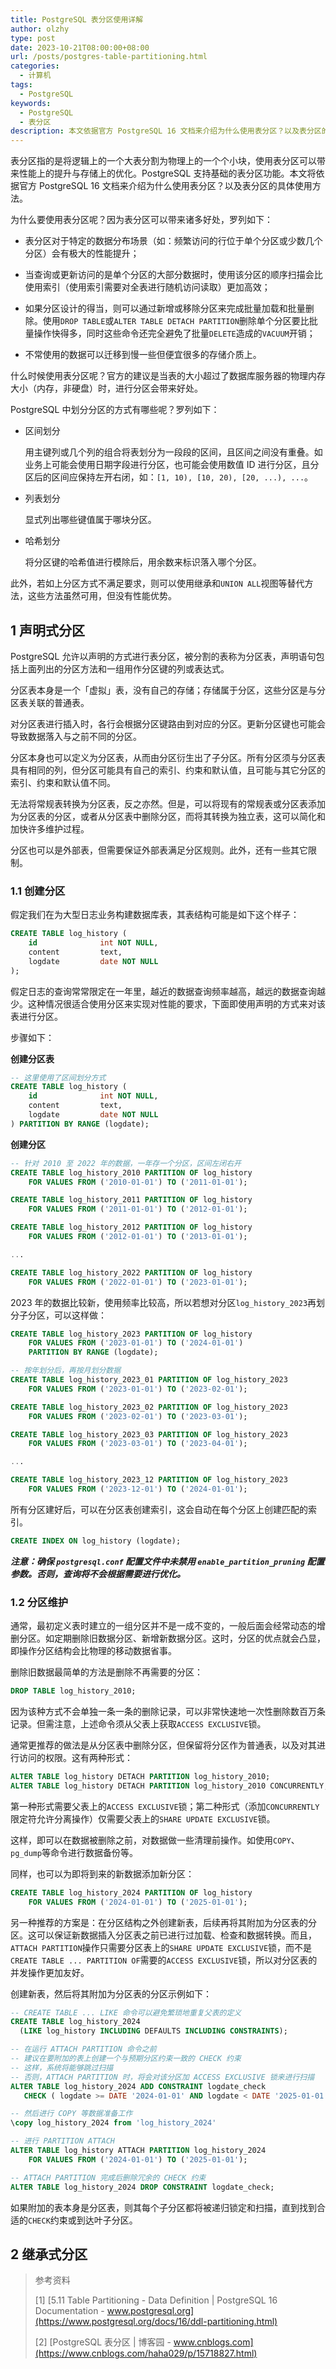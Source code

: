 ```yaml
---
title: PostgreSQL 表分区使用详解
author: olzhy
type: post
date: 2023-10-21T08:00:00+08:00
url: /posts/postgres-table-partitioning.html
categories:
  - 计算机
tags:
  - PostgreSQL
keywords:
  - PostgreSQL
  - 表分区
description: 本文依据官方 PostgreSQL 16 文档来介绍为什么使用表分区？以及表分区的具体使用方法。
---
```


表分区指的是将逻辑上的一个大表分割为物理上的一个个小块，使用表分区可以带来性能上的提升与存储上的优化。PostgreSQL 支持基础的表分区功能。本文将依据官方 PostgreSQL 16 文档来介绍为什么使用表分区？以及表分区的具体使用方法。

为什么要使用表分区呢？因为表分区可以带来诸多好处，罗列如下：

- 表分区对于特定的数据分布场景（如：频繁访问的行位于单个分区或少数几个分区）会有极大的性能提升；

- 当查询或更新访问的是单个分区的大部分数据时，使用该分区的顺序扫描会比使用索引（使用索引需要对全表进行随机访问读取）更加高效；

- 如果分区设计的得当，则可以通过新增或移除分区来完成批量加载和批量删除。使用`DROP TABLE`或`ALTER TABLE DETACH PARTITION`删除单个分区要比批量操作快得多，同时这些命令还完全避免了批量`DELETE`造成的`VACUUM`开销；

- 不常使用的数据可以迁移到慢一些但便宜很多的存储介质上。

什么时候使用表分区呢？官方的建议是当表的大小超过了数据库服务器的物理内存大小（内存，非硬盘）时，进行分区会带来好处。

PostgreSQL 中划分分区的方式有哪些呢？罗列如下：

- 区间划分

  用主键列或几个列的组合将表划分为一段段的区间，且区间之间没有重叠。如业务上可能会使用日期字段进行分区，也可能会使用数值 ID 进行分区，且分区后的区间应保持左开右闭，如：`[1, 10), [10, 20), [20, ...), ...`。

- 列表划分

  显式列出哪些键值属于哪块分区。

- 哈希划分

  将分区键的哈希值进行模除后，用余数来标识落入哪个分区。

此外，若如上分区方式不满足要求，则可以使用继承和`UNION ALL`视图等替代方法，这些方法虽然可用，但没有性能优势。

## 1 声明式分区

PostgreSQL 允许以声明的方式进行表分区，被分割的表称为分区表，声明语句包括上面列出的分区方法和一组用作分区键的列或表达式。

分区表本身是一个「虚拟」表，没有自己的存储；存储属于分区，这些分区是与分区表关联的普通表。

对分区表进行插入时，各行会根据分区键路由到对应的分区。更新分区键也可能会导致数据落入与之前不同的分区。

分区本身也可以定义为分区表，从而由分区衍生出了子分区。所有分区须与分区表具有相同的列，但分区可能具有自己的索引、约束和默认值，且可能与其它分区的索引、约束和默认值不同。

无法将常规表转换为分区表，反之亦然。但是，可以将现有的常规表或分区表添加为分区表的分区，或者从分区表中删除分区，而将其转换为独立表，这可以简化和加快许多维护过程。

分区也可以是外部表，但需要保证外部表满足分区规则。此外，还有一些其它限制。

### 1.1 创建分区

假定我们在为大型日志业务构建数据库表，其表结构可能是如下这个样子：

```sql
CREATE TABLE log_history (
    id              int NOT NULL,
    content         text,
    logdate         date NOT NULL
);
```

假定日志的查询常常限定在一年里，越近的数据查询频率越高，越远的数据查询越少。这种情况很适合使用分区来实现对性能的要求，下面即使用声明的方式来对该表进行分区。

步骤如下：

**创建分区表**

```sql
-- 这里使用了区间划分方式
CREATE TABLE log_history (
    id              int NOT NULL,
    content         text,
    logdate         date NOT NULL
) PARTITION BY RANGE (logdate);
```

**创建分区**

```sql
-- 针对 2010 至 2022 年的数据，一年存一个分区，区间左闭右开
CREATE TABLE log_history_2010 PARTITION OF log_history
    FOR VALUES FROM ('2010-01-01') TO ('2011-01-01');

CREATE TABLE log_history_2011 PARTITION OF log_history
    FOR VALUES FROM ('2011-01-01') TO ('2012-01-01');

CREATE TABLE log_history_2012 PARTITION OF log_history
    FOR VALUES FROM ('2012-01-01') TO ('2013-01-01');

...

CREATE TABLE log_history_2022 PARTITION OF log_history
    FOR VALUES FROM ('2022-01-01') TO ('2023-01-01');
```

2023 年的数据比较新，使用频率比较高，所以若想对分区`log_history_2023`再划分子分区，可以这样做：

```sql
CREATE TABLE log_history_2023 PARTITION OF log_history
    FOR VALUES FROM ('2023-01-01') TO ('2024-01-01')
    PARTITION BY RANGE (logdate);
```

```sql
-- 按年划分后，再按月划分数据
CREATE TABLE log_history_2023_01 PARTITION OF log_history_2023
    FOR VALUES FROM ('2023-01-01') TO ('2023-02-01');

CREATE TABLE log_history_2023_02 PARTITION OF log_history_2023
    FOR VALUES FROM ('2023-02-01') TO ('2023-03-01');

CREATE TABLE log_history_2023_03 PARTITION OF log_history_2023
    FOR VALUES FROM ('2023-03-01') TO ('2023-04-01');

...

CREATE TABLE log_history_2023_12 PARTITION OF log_history_2023
    FOR VALUES FROM ('2023-12-01') TO ('2024-01-01');
```

所有分区建好后，可以在分区表创建索引，这会自动在每个分区上创建匹配的索引。

```sql
CREATE INDEX ON log_history (logdate);
```

_**注意：确保 `postgresql.conf` 配置文件中未禁用 `enable_partition_pruning` 配置参数。否则，查询将不会根据需要进行优化。**_

### 1.2 分区维护

通常，最初定义表时建立的一组分区并不是一成不变的，一般后面会经常动态的增删分区。如定期删除旧数据分区、新增新数据分区。这时，分区的优点就会凸显，即操作分区结构会比物理的移动数据省事。

删除旧数据最简单的方法是删除不再需要的分区：

```sql
DROP TABLE log_history_2010;
```

因为该种方式不会单独一条一条的删除记录，可以非常快速地一次性删除数百万条记录。但需注意，上述命令须从父表上获取`ACCESS EXCLUSIVE`锁。

通常更推荐的做法是从分区表中删除分区，但保留将分区作为普通表，以及对其进行访问的权限。这有两种形式：

```sql
ALTER TABLE log_history DETACH PARTITION log_history_2010;
ALTER TABLE log_history DETACH PARTITION log_history_2010 CONCURRENTLY;
```

第一种形式需要父表上的`ACCESS EXCLUSIVE`锁；第二种形式（添加`CONCURRENTLY`限定符允许分离操作）仅需要父表上的`SHARE UPDATE EXCLUSIVE`锁。

这样，即可以在数据被删除之前，对数据做一些清理前操作。如使用`COPY`、`pg_dump`等命令进行数据备份等。

同样，也可以为即将到来的新数据添加新分区：

```sql
CREATE TABLE log_history_2024 PARTITION OF log_history
    FOR VALUES FROM ('2024-01-01') TO ('2025-01-01');
```

另一种推荐的方案是：在分区结构之外创建新表，后续再将其附加为分区表的分区。这可以保证新数据插入分区表之前已进行过加载、检查和数据转换。而且，`ATTACH PARTITION`操作只需要分区表上的`SHARE UPDATE EXCLUSIVE`锁，而不是`CREATE TABLE ... PARTITION OF`需要的`ACCESS EXCLUSIVE`锁，所以对分区表的并发操作更加友好。

创建新表，然后将其附加为分区表的分区示例如下：

```sql
-- CREATE TABLE ... LIKE 命令可以避免繁琐地重复父表的定义
CREATE TABLE log_history_2024
  (LIKE log_history INCLUDING DEFAULTS INCLUDING CONSTRAINTS);

-- 在运行 ATTACH PARTITION 命令之前
-- 建议在要附加的表上创建一个与预期分区约束一致的 CHECK 约束
-- 这样，系统将能够跳过扫描
-- 否则，ATTACH PARTITION 时，将会对该分区加 ACCESS EXCLUSIVE 锁来进行扫描
ALTER TABLE log_history_2024 ADD CONSTRAINT logdate_check
   CHECK ( logdate >= DATE '2024-01-01' AND logdate < DATE '2025-01-01');

-- 然后进行 COPY 等数据准备工作
\copy log_history_2024 from 'log_history_2024'

-- 进行 PARTITION ATTACH
ALTER TABLE log_history ATTACH PARTITION log_history_2024
    FOR VALUES FROM ('2024-01-01') TO ('2025-01-01');

-- ATTACH PARTITION 完成后删除冗余的 CHECK 约束
ALTER TABLE log_history_2024 DROP CONSTRAINT logdate_check;
```

如果附加的表本身是分区表，则其每个子分区都将被递归锁定和扫描，直到找到合适的`CHECK`约束或到达叶子分区。

## 2 继承式分区

> 参考资料
>
> [1] [5.11 Table Partitioning - Data Definition | PostgreSQL 16 Documentation - www.postgresql.org](https://www.postgresql.org/docs/16/ddl-partitioning.html)
>
> [2] [PostgreSQL 表分区 | 博客园 - www.cnblogs.com](https://www.cnblogs.com/haha029/p/15718827.html)
